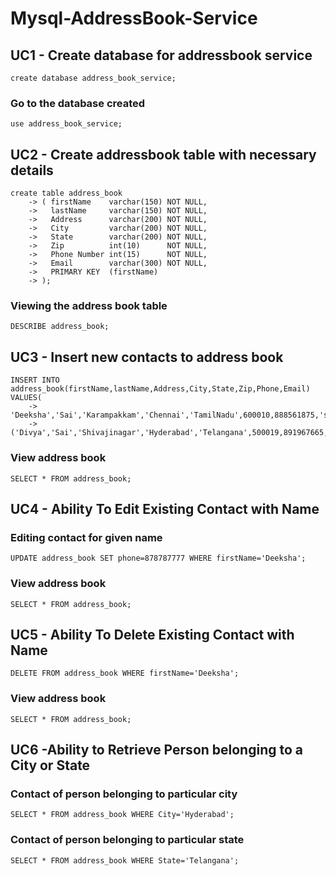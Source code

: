 # Mysql-AddressBook-Service

## UC1 - Create database for addressbook service
```create database address_book_service;```

### Go to the database created
```use address_book_service;```

## UC2 - Create addressbook table with necessary details
```
create table address_book
    -> ( firstName    varchar(150) NOT NULL,
    ->   lastName     varchar(150) NOT NULL,
    ->   Address      varchar(200) NOT NULL,
    ->   City         varchar(200) NOT NULL,
    ->   State        varchar(200) NOT NULL,
    ->   Zip          int(10)      NOT NULL,
    ->   Phone Number int(15)      NOT NULL,
    ->   Email        varchar(300) NOT NULL,
    ->   PRIMARY KEY  (firstName)
    -> );
```

### Viewing the address book table
```DESCRIBE address_book;```

## UC3 - Insert new contacts to address book
```
INSERT INTO address_book(firstName,lastName,Address,City,State,Zip,Phone,Email) VALUES(
    -> 'Deeksha','Sai','Karampakkam','Chennai','TamilNadu',600010,888561875,'saideeksha@gmail.com'),
    -> ('Divya','Sai','Shivajinagar','Hyderabad','Telangana',500019,891967665,'saidivya@gmail.com');
```

### View address book
```SELECT * FROM address_book;```

## UC4 - Ability To Edit Existing Contact with Name

### Editing contact for given name
```UPDATE address_book SET phone=878787777 WHERE firstName='Deeksha';```

### View address book
```SELECT * FROM address_book;```

## UC5 - Ability To Delete Existing Contact with Name
```DELETE FROM address_book WHERE firstName='Deeksha';```

### View address book
```SELECT * FROM address_book;```

## UC6 -Ability to Retrieve Person belonging to a City or State

### Contact of person belonging to particular city
```SELECT * FROM address_book WHERE City='Hyderabad';```

### Contact of person belonging to particular state
```SELECT * FROM address_book WHERE State='Telangana';```



